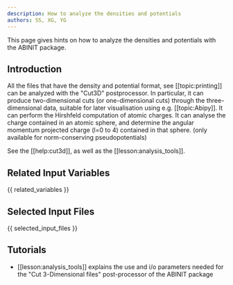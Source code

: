 ```yaml
---
description: How to analyze the densities and potentials
authors: SS, XG, YG
---
```


This page gives hints on how to analyze the densities and potentials with the ABINIT package.

## Introduction

All the files that have the density and potential format, see
[[topic:printing]] can be analyzed with the "Cut3D" postprocessor. In
particular, it can produce two-dimensional cuts (or one-dimensional cuts)
through the three-dimensional data, suitable for later visualisation using
e.g. [[topic:Abipy]]. It can perform the Hirshfeld computation of atomic
charges. It can analyse the charge contained in an atomic sphere, and
determine the angular momentum projected charge (l=0 to 4) contained in that
sphere. (only available for norm-conserving pseudopotentials)

See the [[help:cut3d]], as well as the [[lesson:analysis_tools]].

## Related Input Variables

{{ related_variables }}

## Selected Input Files

{{ selected_input_files }}

## Tutorials

* [[lesson:analysis_tools]] explains the use and i/o parameters needed for the "Cut 3-Dimensional files" post-processor of the ABINIT package

